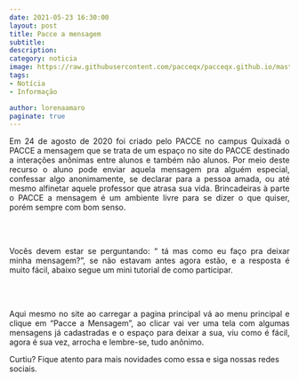 ```yaml
---
date: 2021-05-23 16:30:00
layout: post
title: Pacce a mensagem 
subtitle: 
description: 
category: noticia
image: https://raw.githubusercontent.com/pacceqx/pacceqx.github.io/master/assets/pic/2020-02-29/capa.png
tags:
- Notícia
- Informação

author: lorenaamaro
paginate: true
---
```


<p style="text-align: justify;">
Em 24 de agosto de 2020 foi criado pelo PACCE no campus Quixadá o PACCE a mensagem que se trata de um espaço no site do PACCE destinado a interações anônimas entre alunos e também não alunos. Por meio deste recurso o aluno pode enviar aquela mensagem pra alguém especial, confessar algo anonimamente, se declarar para a pessoa amada, ou até mesmo alfinetar aquele professor que atrasa sua vida. Brincadeiras à parte o PACCE a mensagem é um ambiente livre para se dizer o que quiser, porém sempre com bom senso.
</p>
<br><br>
<p style="text-align: justify;">
Vocês devem estar se perguntando: “ tá mas como eu faço pra deixar minha mensagem?”, se não estavam antes agora estão, e a resposta é muito fácil, abaixo segue um mini tutorial de como participar.
</p>
<br><br>
<p style="text-align: justify;">
Aqui mesmo no site ao carregar a pagina principal vá ao menu principal e clique em “Pacce a Mensagem”, ao clicar vai ver uma tela com algumas mensagens já cadastradas e o espaço para deixar a sua, viu como é fácil, agora é sua vez, arrocha e lembre-se, tudo anônimo.
</p>
<p style="text-align: right;">
</p>

Curtiu? Fique atento para mais novidades como essa e siga nossas redes sociais.
